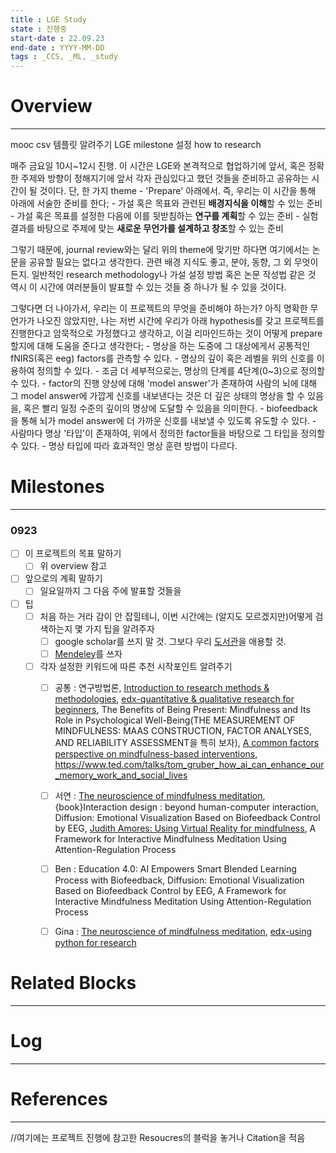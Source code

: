 ```yaml
---
title : LGE Study
state : 진행중
start-date : 22.09.23
end-date : YYYY-MM-DD
tags : _CCS, _ML, _study
---
```

# Overview
---
mooc csv 템플릿 알려주기
LGE milestone 설정
how to research

매주 금요일 10시~12시 진행.
이 시간은 LGE와 본격적으로 협업하기에 앞서, 혹은 정확한 주제와 방향이 정해지기에 앞서 각자 관심있다고 했던 것들을 준비하고 공유하는 시간이 될 것이다.
단, 한 가지 theme - 'Prepare' 아래에서. 즉, 우리는 이 시간을 통해 아래에 서술한 준비를 한다;
	- 가설 혹은 목표와 관련된 **배경지식을 이해**할 수 있는 준비
	- 가설 혹은 목표를 설정한 다음에 이를 뒷받침하는 **연구를 계획**할 수 있는 준비
	- 실험 결과를 바탕으로 주제에 맞는 **새로운 무언가를 설계하고 창조**할 수 있는 준비

그렇기 때문에, journal review와는 달리 위의 theme에 맞기만 하다면 여기에서는 논문을 공유할 필요는 없다고 생각한다. 관련 배경 지식도 좋고, 분야, 동향, 그 외 무엇이든지. 일반적인 research methodology나 가설 설정 방법 혹은 논문 작성법 같은 것 역시 이 시간에 여러분들이 발표할 수 있는 것들 중 하나가 될 수 있을 것이다.

그렇다면 더 나아가서, 우리는 이 프로젝트의 무엇을 준비해야 하는가? 아직 명확한 무언가가 나오진 않았지만, 나는 저번 시간에 우리가 아래 hypothesis를 갖고 프로젝트를 진행한다고 암묵적으로 가정했다고 생각하고, 이걸 리마인드하는 것이 어떻게 prepare 할지에 대해 도움을 준다고 생각한다;
	- 명상을 하는 도중에 그 대상에게서 공통적인 fNIRS(혹은 eeg) factors를 관측할 수 있다.
	- 명상의 깊이 혹은 레벨을 위의 신호를 이용하여 정의할 수 있다.
		- 조금 더 세부적으로는, 명상의 단계를 4단계(0~3)으로 정의할 수 있다.
		- factor의 진행 양상에 대해  'model answer'가 존재하여 사람의 뇌에 대해 그 model answer에 가깝게 신호를 내보낸다는 것은 더 깊은 상태의 명상을 할 수 있음을, 혹은 빨리 일정 수준의 깊이의 명상에 도달할 수 있음을 의미한다.
	- biofeedback을 통해 뇌가 model answer에 더 가까운 신호를 내보낼 수 있도록 유도할 수 있다.
	- 사람마다 명상 '타입'이 존재하여, 위에서 정의한 factor들을 바탕으로 그 타입을 정의할 수 있다.
	- 명상 타입에 따라 효과적인 명상 훈련 방법이 다르다.



# Milestones
---
### 0923
- [ ] 이 프로젝트의 목표 말하기
	- [ ] 위 overview 참고
- [ ] 앞으로의 계획 말하기
	- [ ] 일요일까지 그 다음 주에 발표할 것들을 
- [ ] 팁
	- [ ] 처음 하는 거라 감이 안 잡힐테니, 이번 시간에는 (알지도 모르겠지만)어떻게 검색하는지 몇 가지 팁을 알려주자
		- [ ] google scholar를 쓰지 말 것. 그보다 우리 [도서관](https://kaist-primo.hosted.exlibrisgroup.com/primo-explore/search?vid=KAIST)을 애용할 것.
		- [ ] [Mendeley](https://chrome.google.com/webstore/detail/mendeley-web-importer/dagcmkpagjlhakfdhnbomgmjdpkdklff)를 쓰자
	- [ ] 각자 설정한 키워드에 따른 추천 시작포인트 알려주기
		- [ ] 공통  : 연구방법론, [Introduction to research methods & methodologies](https://www.youtube.com/watch?v=nv7MOoHMM2k), [edx-quantitative & qualitative research for beginners](https://learning.edx.org/course/course-v1:NUS+QQRB001x+2T2021/home), The Benefits of Being Present: Mindfulness and Its Role in Psychological Well-Being(THE MEASUREMENT OF MINDFULNESS: MAAS CONSTRUCTION, FACTOR ANALYSES, AND RELIABILITY ASSESSMENT을 특히 보자), [A common factors perspective on mindfulness-based interventions](https://www.nature.com/articles/s44159-022-00090-8#Sec2), https://www.ted.com/talks/tom_gruber_how_ai_can_enhance_our_memory_work_and_social_lives
		- [ ] 서연  : [The neuroscience of mindfulness meditation](https://www.nature.com/articles/nrn3916), {book}Interaction design : beyond human-computer interaction, Diffusion: Emotional Visualization Based on Biofeedback Control by EEG, [Judith Amores: Using Virtual Reality for mindfulness](https://www.youtube.com/watch?v=dqfjJ-S6lhg&ab_channel=INKtalks), A Framework for Interactive Mindfulness Meditation Using Attention-Regulation Process
		- [ ] Ben   : Education 4.0: AI Empowers Smart Blended Learning Process with Biofeedback, Diffusion: Emotional Visualization Based on Biofeedback Control by EEG, A Framework for Interactive Mindfulness Meditation Using Attention-Regulation Process
		- [ ] Gina  : [The neuroscience of mindfulness meditation](https://www.nature.com/articles/nrn3916), [edx-using python for research](https://www.edx.org/course/using-python-for-research?index=product&queryID=be68ceefec1a39ff1ae5982fa5235729&position=9)


# Related Blocks
---


# Log
---

# References
---
//여기에는 프로젝트 진행에 참고한 Resoucres의 블럭을 놓거나 Citation을 적음